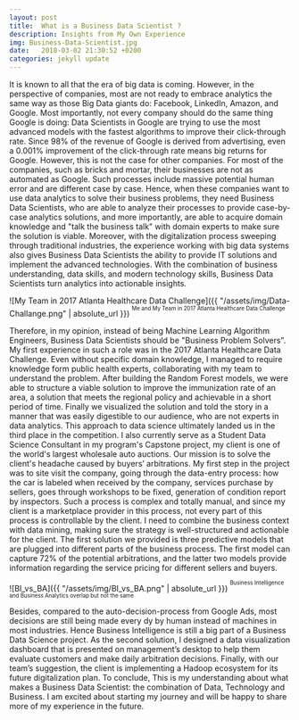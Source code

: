 ```yaml
---
layout: post
title:  What is a Business Data Scientist ?
description: Insights from My Own Experience
img: Business-Data-Scientist.jpg
date:   2018-03-02 21:30:52 +0200
categories: jekyll update
---
```

It is known to all that the era of big data is coming. However, in the perspective of companies, most are not ready to embrace analytics the same way as those Big Data giants do: Facebook, LinkedIn, Amazon, and Google. Most importantly, not every company should do the same thing Google is doing: Data Scientists in Google are trying to use the most advanced models with the fastest algorithms to improve their click-through rate. Since 98% of the revenue of Google is derived from advertising, even a 0.001% improvement of the click-through rate means big returns for Google. However, this is not the case for other companies. For most of the companies, such as bricks and mortar, their businesses are not as automated as Google. Such processes include massive potential human error and are different case by case. Hence, when these companies want to use data analytics to solve their business problems, they need Business Data Scientists, who are able to analyze their processes to provide case-by-case analytics solutions, and more importantly, are able to acquire domain knowledge and "talk the business talk" with domain experts to make sure the solution is viable. Moreover, with the digitalization process sweeping through traditional industries, the experience working with big data systems also gives Business Data Scientists the ability to provide IT solutions and implement the advanced technologies. With the combination of business understanding, data skills, and modern technology skills, Business Data Scientists turn analytics into actionable insights.



![My Team in 2017 Atlanta Healthcare Data Challenge]({{ "/assets/img/Data-Challange.png" | absolute_url }}) <sup><sup>Me and My Team in 2017 Atlanta Healthcare Data Challenge</sup></sup>

Therefore, in my opinion, instead of being Machine Learning Algorithm Engineers, Business Data Scientists should be "Business Problem Solvers". My first experience in such a role was in the 2017 Atlanta Healthcare Data Challenge. Even without specific domain knowledge, I managed to require knowledge form public health experts, collaborating with my team to understand the problem. After building the Random Forest models, we were able to structure a viable solution to improve the immunization rate of an area, a solution that meets the regional policy and achievable in a short period of time. Finally we visualized the solution and told the story in a manner that was easily digestible to our audience, who are not experts in data analytics. This approach to data science ultimately landed us in the third place in the competition. I also currently serve as a Student Data Science Consultant in my program's Capstone project, my client is one of the world's largest wholesale auto auctions. Our mission is to solve the client's headache caused by buyers’ arbitrations. My first step in the project was to site visit the company, going through the data-entry process: how the car is labeled when received by the company, services purchase by sellers, goes through workshops to be fixed, generation of condition report by inspectors. Such a process is complex and totally manual, and since my client is a marketplace provider in this process, not every part of this process is controllable by the client. I need to combine the business context with data mining, making sure the strategy is well-structured and actionable for the client. The first solution we provided is three predictive models that are plugged into different parts of the business process. The first model can capture 72% of the potential arbitrations, and the latter two models provide information regarding the service pricing for different sellers and buyers. 


![BI_vs_BA]({{ "/assets/img/BI_vs_BA.png" | absolute_url }}) <sup><sup>Business Intelligence and Business Analytics overlap but not the same</sup></sup>

Besides, compared to the auto-decision-process from Google Ads, most decisions are still being made every dy by human instead of machines in most industries. Hence Business Intelligence is still a big part of a Business Data Science project. As the second solution, I designed a data visualization dashboard that is presented on management’s desktop to help them evaluate customers and make daily arbitration decisions. Finally, with our team’s suggestion, the client is implementing a Hadoop ecosystem for its future digitalization plan. To conclude, This is my understanding about what makes a Business Data Scientist: the combination of Data, Technology and Business. I am excited about starting my journey and will be happy to share more of my experience in the future.